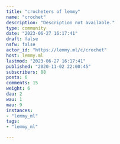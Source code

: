 ```yaml
---
title: "crocheters of lemmy" 
name: "crochet"
description: "Description not available."
type: community
date: "2023-06-27 16:17:41"
draft: false
nsfw: false
actor_id: "https://lemmy.ml/c/crochet"
host: lemmy.ml
lastmod: "2023-06-27 16:17:41"
published: "2020-11-02 22:00:45"
subscribers: 88
posts: 6
comments: 15
weight: 6
dau: 2
wau: 1
mau: 9
instances:
- "lemmy_ml"
tags: 
- "lemmy_ml"

---
```

